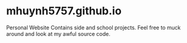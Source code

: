 # mhuynh5757.github.io
Personal Website
Contains side and school projects. Feel free to muck around and look at my awful source code.
